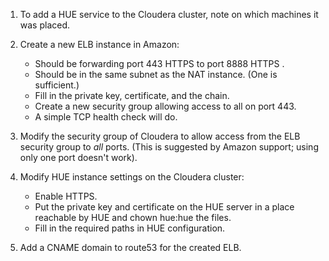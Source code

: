 1. To add a HUE service to the Cloudera cluster, note on which machines it was placed.

9. Create a new ELB instance in Amazon:
    * Should be forwarding port 443 HTTPS to port 8888 HTTPS .
    * Should be in the same subnet as the NAT instance. (One is sufficient.)
    * Fill in the private key, certificate, and the chain.
    * Create a new security group allowing access to all on port 443.
    * A simple TCP health check will do.
9. Modify the security group of Cloudera to allow access from the ELB security group to _all_ ports. (This is suggested by Amazon support; using only one port doesn't work).

9. Modify HUE instance settings on the Cloudera cluster:
    * Enable HTTPS.
    * Put the private key and certificate on the HUE server in a place reachable by HUE and chown hue:hue the files.
    * Fill in the required paths in HUE configuration.

9. Add a CNAME domain to route53 for the created ELB.


